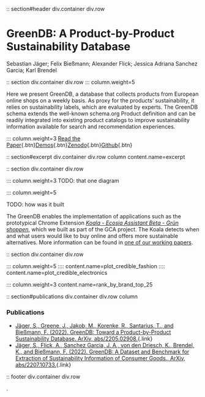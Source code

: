 
:: section#header div.container div.row

# GreenDB: A Product-by-Product Sustainability Database

Sebastian Jäger; Felix Bießmann; Alexander Flick; Jessica Adriana Sanchez Garcia; Karl Brendel

:: section div.container div.row
::: column.weight=5

Here we present GreenDB, a database that collects products from European online shops on a weekly basis. As proxy for the products’ sustainability, it relies on sustainability labels, which are evaluated by experts. The GreenDB schema extends the well-known schema.org Product definition and can be readily integrated into existing product catalogs to improve sustainability information available for search and recommendation experiences.

::: column.weight=3
[Read the Paper](https://arxiv.org/abs/2205.02908){.btn}[Demos](/demo){.btn}[Zenodo](https://zenodo.org/record/6576662){.btn}[Github](https://github.com/calgo-lab/green-db/){.btn}

:: section#excerpt div.container div.row column content.name=excerpt

:: section div.container div.row

::: column.weight=3
TODO: that one diagram

::: column.weight=5

TODO: how was it built

The GreenDB enables the implementation of applications such as the prototypical Chrome Extension [*Koala - Ecosia Assistant Beta - Grün shoppen*](https://chrome.google.com/webstore/detail/koala-ecosia-assistant-be/anhndceoafjjdihnjnpojdihgboocgpa), which we built as part of the GCA project. The Koala detects when and what users would like to buy online and offers more sustainable alternatives. More information can be found in [one of our working papers](https://green-consumption-assistant.de/wp-content/uploads/GCA-Working-Paper-I-Scaling-Sustainability-Advice.pdf).



:: section div.container div.row

::: column.weight=5
:::: content.name=plot_credible_fashion
:::: content.name=plot_credible_electronics

::: column.weight=3 content.name=rank_by_brand_top_25

:: section#publications div.container div.row column

### Publications

* [Jäger, S., Greene, J., Jakob, M., Korenke, R., Santarius, T., and Bießmann, F. (2022). GreenDB: Toward a Product-by-Product Sustainability Database. ArXiv, abs/2205.02908.](https://arxiv.org/abs/2205.02908){.link}
* [Jäger, S., Flick, A., Sanchez Garcia, J. A., von den Driesch, K., Brendel, K., and Bießmann, F. (2022). GreenDB: A Dataset and Benchmark for Extraction of Sustainability Information of Consumer Goods., ArXiv, abs/2207.10733.](https://arxiv.org/abs/2207.10733){.link}

:: footer div.container div.row

.

